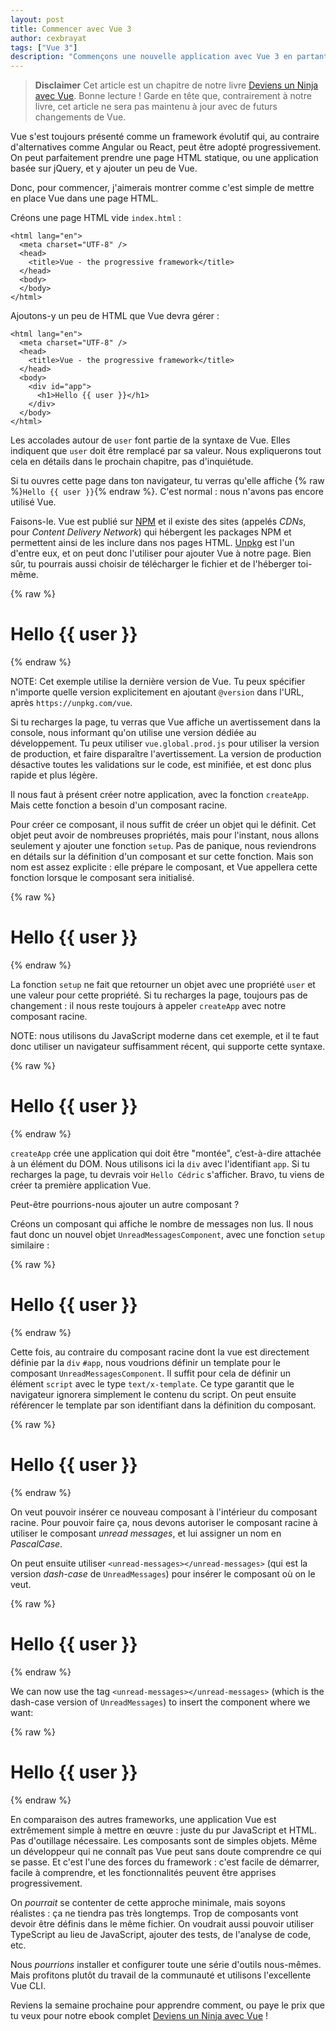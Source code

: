 ```yaml
---
layout: post
title: Commencer avec Vue 3
author: cexbrayat
tags: ["Vue 3"]
description: "Commençons une nouvelle application avec Vue 3 en partant de zéro."
---
```


> **Disclaimer**
> Cet article est un chapitre de notre livre [Deviens un Ninja avec Vue](https://books.ninja-squad.com/vue). Bonne lecture&nbsp;! Garde en tête que, contrairement à notre livre, cet article ne sera pas maintenu à jour avec de futurs changements de Vue.

Vue s'est toujours présenté comme un framework évolutif qui,
au contraire d'alternatives comme Angular ou React,
peut être adopté progressivement.
On peut parfaitement prendre une page HTML statique,
ou une application basée sur jQuery, et y ajouter
un peu de Vue.

Donc, pour commencer, j'aimerais montrer comme c'est simple
de mettre en place Vue dans une page HTML.

Créons une page HTML vide `index.html`&nbsp;:

    <html lang="en">
      <meta charset="UTF-8" />
      <head>
        <title>Vue - the progressive framework</title>
      </head>
      <body>
      </body>
    </html>


Ajoutons-y un peu de HTML que Vue devra gérer&nbsp;:

    <html lang="en">
      <meta charset="UTF-8" />
      <head>
        <title>Vue - the progressive framework</title>
      </head>
      <body>
        <div id="app">
          <h1>Hello {{ user }}</h1>
        </div>
      </body>
    </html>

Les accolades autour de `user` font partie de la syntaxe de Vue.
Elles indiquent que `user` doit être remplacé par sa valeur.
Nous expliquerons tout cela en détails dans le prochain chapitre,
pas d'inquiétude.

Si tu ouvres cette page dans ton navigateur, tu verras
qu'elle affiche {% raw %}`Hello {{ user }}`{% endraw %}.
C'est normal&nbsp;: nous n'avons pas encore utilisé Vue.

Faisons-le.
Vue est publié sur [NPM](https://www.npmjs.com/package/vue)
et il existe des sites (appelés _CDNs_, pour _Content Delivery Network_)
qui hébergent les packages NPM et permettent ainsi de les inclure dans nos pages HTML.
[Unpkg](https://unpkg.com/) est l'un d'entre eux,
et on peut donc l'utiliser pour ajouter Vue à notre page.
Bien sûr, tu pourrais aussi choisir de télécharger le fichier
et de l'héberger toi-même.

{% raw %}
    <html lang="en">
      <meta charset="UTF-8" />
      <head>
        <title>Vue - the progressive framework</title>
        <script src="https://unpkg.com/vue@next/dist/vue.global.js"></script>
      </head>
      <body>
        <div id="app">
          <h1>Hello {{ user }}</h1>
        </div>
      </body>
    </html>
{% endraw %}

NOTE: Cet exemple utilise la dernière version de Vue.
Tu peux spécifier n'importe quelle version explicitement en ajoutant
`@version` dans l'URL, après `https://unpkg.com/vue`.

Si tu recharges la page,
tu verras que Vue affiche un avertissement dans la console,
nous informant qu'on utilise une version dédiée au développement.
Tu peux utiliser `vue.global.prod.js` pour utiliser la version de production,
et faire disparaître l'avertissement.
La version de production désactive toutes les validations sur le code,
est minifiée, et est donc plus rapide et plus légère.

Il nous faut à présent créer notre application, avec la
fonction `createApp`. Mais cette fonction
a besoin d'un composant racine.

Pour créer ce composant, il nous suffit de créer un objet
qui le définit.
Cet objet peut avoir de nombreuses propriétés,
mais pour l'instant, nous allons seulement y ajouter
une fonction `setup`.
Pas de panique, nous reviendrons en détails sur la définition
d'un composant et sur cette fonction.
Mais son nom est assez explicite&nbsp;:
elle prépare le composant, et Vue appellera cette fonction
lorsque le composant sera initialisé.

{% raw %}
    <html lang="en">
      <meta charset="UTF-8" />
      <head>
        <title>Vue - the progressive framework</title>
        <script src="https://unpkg.com/vue@next/dist/vue.global.js"></script>
      </head>
      <body>
        <div id="app">
          <h1>Hello {{ user }}</h1>
        </div>
        <script>
          const RootComponent = {
            setup() {
              return { user: 'Cédric' };
            }
          };
        </script>
      </body>
    </html>
{% endraw %}

La fonction `setup` ne fait que retourner un objet avec une propriété `user`
et une valeur pour cette propriété.
Si tu recharges la page, toujours pas de changement&nbsp;:
il nous reste toujours à appeler `createApp` avec notre composant racine.

NOTE: nous utilisons du JavaScript moderne dans cet exemple, et il
te faut donc utiliser un navigateur suffisamment récent, qui supporte cette syntaxe.

{% raw %}
    <html lang="en">
      <meta charset="UTF-8" />
      <head>
        <title>Vue - the progressive framework</title>
        <script src="https://unpkg.com/vue@next/dist/vue.global.js"></script>
      </head>
      <body>
        <div id="app">
          <h1>Hello {{ user }}</h1>
        </div>
        <script>
          const RootComponent = {
            setup() {
              return { user: 'Cédric' };
            }
          };
          const app = Vue.createApp(RootComponent);
          app.mount('#app');
        </script>
      </body>
    </html>
{% endraw %}

`createApp` crée une application qui doit être "montée",
c’est-à-dire attachée à un élément du DOM.
Nous utilisons ici la `div` avec l'identifiant `app`.
Si tu recharges la page, tu devrais voir `Hello Cédric` s'afficher.
Bravo, tu viens de créer ta première application Vue.

Peut-être pourrions-nous ajouter un autre composant&nbsp;?

Créons un composant qui affiche le nombre de messages non lus.
Il nous faut donc un nouvel objet `UnreadMessagesComponent`,
avec une fonction `setup` similaire&nbsp;:

{% raw %}
    <html lang="en">
      <meta charset="UTF-8" />
      <head>
        <title>Vue - the progressive framework</title>
        <script src="https://unpkg.com/vue@next/dist/vue.global.js"></script>
      </head>
      <body>
        <div id="app">
          <h1>Hello {{ user }}</h1>
        </div>
        <script>
          const UnreadMessagesComponent = {
            setup() {
              return { unreadMessagesCount: 4 };
            }
          };
          const RootComponent = {
            setup() {
              return { user: 'Cédric' };
            }
          };
          const app = Vue.createApp(RootComponent);
          app.mount('#app');
        </script>
      </body>
    </html>
{% endraw %}

Cette fois, au contraire du composant racine dont la vue
est directement définie par la `div` `#app`, nous voudrions
définir un template pour le composant `UnreadMessagesComponent`.
Il suffit pour cela de définir un élément `script`
avec le type `text/x-template`.
Ce type garantit que le navigateur ignorera simplement le contenu du script.
On peut ensuite référencer le template par son identifiant dans la définition du composant.

{% raw %}
    <html lang="en">
      <meta charset="UTF-8" />
      <head>
        <title>Vue - the progressive framework</title>
        <script src="https://unpkg.com/vue@next/dist/vue.global.js"></script>
        <script type="text/x-template" id="unread-messages-template">
          <div>You have {{ unreadMessagesCount }} messages</div>
        </script>
      </head>
      <body>
        <div id="app">
          <h1>Hello {{ user }}</h1>
        </div>
        <script>
          const UnreadMessagesComponent = {
            template: '#unread-messages-template',
            setup() {
              return { unreadMessagesCount: 4 };
            }
          };
          const RootComponent = {
            setup() {
              return { user: 'Cédric' };
            }
          };
          const app = Vue.createApp(RootComponent);
          app.mount('#app');
        </script>
      </body>
    </html>
{% endraw %}

On veut pouvoir insérer ce nouveau composant à l'intérieur du composant racine.
Pour pouvoir faire ça, nous devons autoriser le composant racine
à utiliser le composant _unread messages_, et lui assigner
un nom en _PascalCase_.

On peut ensuite utiliser `<unread-messages></unread-messages>`
(qui est la version _dash-case_ de `UnreadMessages`)
pour insérer le composant où on le veut.

{% raw %}
    <html lang="en">
      <meta charset="UTF-8" />
      <head>
        <title>Vue - the progressive framework</title>
        <script src="https://unpkg.com/vue@next/dist/vue.global.js"></script>
        <script type="text/x-template" id="unread-messages-template">
          <div>You have {{ unreadMessagesCount }} messages</div>
        </script>
      </head>
      <body>
        <div id="app">
          <h1>Hello {{ user }}</h1>
        </div>
        <script>
          const UnreadMessagesComponent = {
            template: '#unread-messages-template',
            setup() {
              return { unreadMessagesCount: 4 };
            }
          };
          const RootComponent = {
            components: {
              UnreadMessages: UnreadMessagesComponent
            },
            setup() {
              return { user: 'Cédric' };
            }
          };
          const app = Vue.createApp(RootComponent);
          app.mount('#app');
        </script>
      </body>
    </html>
{% endraw %}

We can now use the tag `<unread-messages></unread-messages>`
(which is the dash-case version of `UnreadMessages`) to insert the component where we want:

{% raw %}
    <html lang="en">
      <meta charset="UTF-8" />
      <head>
        <title>Vue - the progressive framework</title>
        <script src="https://unpkg.com/vue@next/dist/vue.global.js"></script>
        <script type="text/x-template" id="unread-messages-template">
          <div>You have {{ unreadMessagesCount }} messages</div>
        </script>
      </head>
      <body>
        <div id="app">
          <h1>Hello {{ user }}</h1>
          <unread-messages></unread-messages>
        </div>
        <script>
          const UnreadMessagesComponent = {
            template: '#unread-messages-template',
            setup() {
              return { unreadMessagesCount: 4 };
            }
          };
          const RootComponent = {
            components: {
              UnreadMessages: UnreadMessagesComponent
            },
            setup() {
              return { user: 'Cédric' };
            }
          };
          const app = Vue.createApp(RootComponent);
          app.mount('#app');
        </script>
      </body>
    </html>
{% endraw %}

En comparaison des autres frameworks,
une application Vue est extrêmement simple à mettre en œuvre&nbsp;:
juste du pur JavaScript et HTML.
Pas d'outillage nécessaire.
Les composants sont de simples objets.
Même un développeur qui ne connaît pas Vue
peut sans doute comprendre ce qui se passe.
Et c'est l'une des forces du framework&nbsp;:
c'est facile de démarrer, facile à comprendre,
et les fonctionnalités peuvent être apprises progressivement.

On _pourrait_ se contenter de cette approche minimale,
mais soyons réalistes&nbsp;: ça ne tiendra pas très longtemps.
Trop de composants vont devoir être définis dans le même fichier.
On voudrait aussi pouvoir utiliser TypeScript au lieu de JavaScript,
ajouter des tests, de l'analyse de code, etc.

Nous _pourrions_ installer et configurer toute une série
d'outils nous-mêmes. Mais profitons plutôt du travail
de la communauté et utilisons l'excellente Vue CLI.

Reviens la semaine prochaine pour apprendre comment,
ou paye le prix que tu veux pour notre ebook complet
[Deviens un Ninja avec Vue](https://books.ninja-squad.com/vue)&nbsp;!